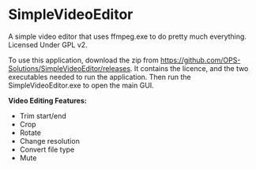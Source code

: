 # SimpleVideoEditor
A simple video editor that uses ffmpeg.exe to do pretty much everything. Licensed Under GPL v2.

To use this application, download the zip from https://github.com/OPS-Solutions/SimpleVideoEditor/releases. 
It contains the licence, and the two executables needed to run the application.
Then run the SimpleVideoEditor.exe to open the main GUI.

**Video Editing Features:**
- Trim start/end
- Crop
- Rotate
- Change resolution
- Convert file type
- Mute
